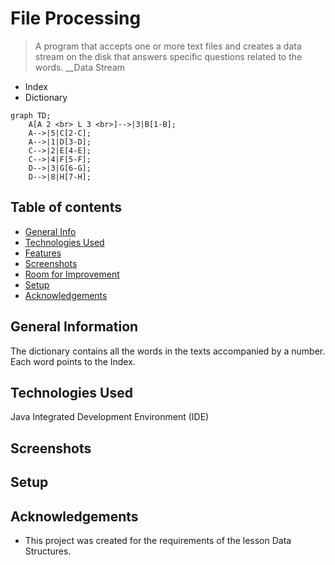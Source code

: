 # File Processing
> A program that accepts one or more text files and creates a data stream on the disk that
answers specific questions related to the words. 
__Data Stream
* Index
* Dictionary


```mermaid
graph TD;
    A[A 2 <br> L 3 <br>]-->|3|B[1-B];
    A-->|5|C[2-C];
    A-->|1|D[3-D];
    C-->|2|E[4-E];
    C-->|4|F[5-F];
    D-->|3|G[6-G];
    D-->|8|H[7-H];
```

## Table of contents
* [General Info](#general-information)
* [Technologies Used](#technologies-used)
* [Features](#features)
* [Screenshots](#screenshots)
* [Room for Improvement](#room-for-improvement)
* [Setup](#setup)
* [Acknowledgements](#acknowledgements)

## General Information


The dictionary contains all the words in the texts accompanied by a number. Each word points to the Index.


## Technologies Used
Java Integrated Development Environment (IDE)

## Screenshots



## Setup


## Acknowledgements
- This project was created for the requirements of the lesson Data Structures.

